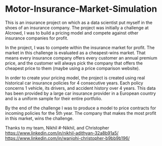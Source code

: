 # Motor-Insurance-Market-Simulation

This is an insurance project on which as a data scientist put myself in the shoes of an insurance company. 
The project was initially a challenge at AIcrowd, I was to build a pricing model and compete against other insurance companies for profit.

In the project, I was to compete within the insurance market for profit. The market in this challenge is evaluated as a cheapest-wins market. That means every insurance company offers every customer an annual premium price, and the customer will always pick the company that offers the cheapest price to them (maybe using a price comparison website).

In order to create your pricing model, the project is created using real historical car insurance policies for 4 consecutive years. Each policy concerns 1 vehicle, its drivers, and accident history over 4 years. This data has been provided by a large car insurance provider in a European country and is a uniform sample for their entire portfolio.

By the end of the challenge I was to produce a model to price contracts for incoming policies for the 5th year.
The company that makes the most profit in this market, wins the challenge.

Thanks to my team,  Nikhil #-Nikhil,  and Christopher https://www.linkedin.com/in/nikhil-adithyan-32a8b91a5/
https://www.linkedin.com/in/wanjohi-christopher-b9bb9b196/
